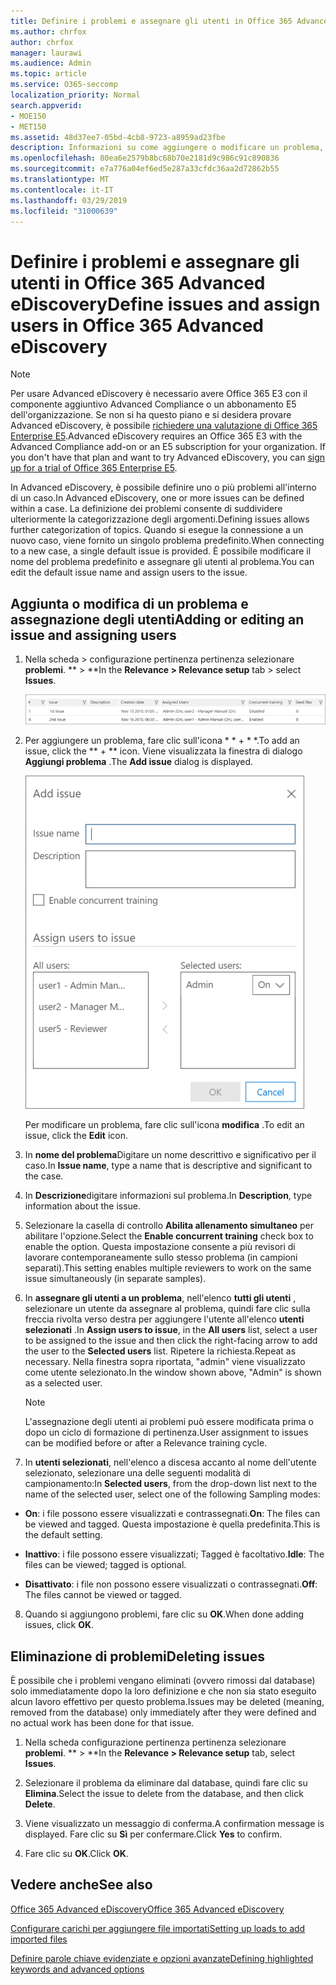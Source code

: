 ```yaml
---
title: Definire i problemi e assegnare gli utenti in Office 365 Advanced eDiscovery
ms.author: chrfox
author: chrfox
manager: laurawi
ms.audience: Admin
ms.topic: article
ms.service: O365-seccomp
localization_priority: Normal
search.appverid:
- MOE150
- MET150
ms.assetid: 48d37ee7-05bd-4cb8-9723-a8959ad23fbe
description: Informazioni su come aggiungere o modificare un problema, incluso l'assegnazione degli utenti, o eliminare un problema relativo a un caso di eDiscovery in Office 365 Advanced eDiscovery.
ms.openlocfilehash: 80ea6e2579b8bc68b70e2181d9c986c91c890836
ms.sourcegitcommit: e7a776a04ef6ed5e287a33cfdc36aa2d72862b55
ms.translationtype: MT
ms.contentlocale: it-IT
ms.lasthandoff: 03/29/2019
ms.locfileid: "31000639"
---
```

# <a name="define-issues-and-assign-users-in-office-365-advanced-ediscovery"></a><span data-ttu-id="1a5bd-103">Definire i problemi e assegnare gli utenti in Office 365 Advanced eDiscovery</span><span class="sxs-lookup"><span data-stu-id="1a5bd-103">Define issues and assign users in Office 365 Advanced eDiscovery</span></span>

> [!NOTE]
> <span data-ttu-id="1a5bd-p101">Per usare Advanced eDiscovery è necessario avere Office 365 E3 con il componente aggiuntivo Advanced Compliance o un abbonamento E5 dell'organizzazione. Se non si ha questo piano e si desidera provare Advanced eDiscovery, è possibile [richiedere una valutazione di Office 365 Enterprise E5](https://go.microsoft.com/fwlink/p/?LinkID=698279).</span><span class="sxs-lookup"><span data-stu-id="1a5bd-p101">Advanced eDiscovery requires an Office 365 E3 with the Advanced Compliance add-on or an E5 subscription for your organization. If you don't have that plan and want to try Advanced eDiscovery, you can [sign up for a trial of Office 365 Enterprise E5](https://go.microsoft.com/fwlink/p/?LinkID=698279).</span></span> 
  
<span data-ttu-id="1a5bd-106">In Advanced eDiscovery, è possibile definire uno o più problemi all'interno di un caso.</span><span class="sxs-lookup"><span data-stu-id="1a5bd-106">In Advanced eDiscovery, one or more issues can be defined within a case.</span></span> <span data-ttu-id="1a5bd-107">La definizione dei problemi consente di suddividere ulteriormente la categorizzazione degli argomenti.</span><span class="sxs-lookup"><span data-stu-id="1a5bd-107">Defining issues allows further categorization of topics.</span></span> <span data-ttu-id="1a5bd-108">Quando si esegue la connessione a un nuovo caso, viene fornito un singolo problema predefinito.</span><span class="sxs-lookup"><span data-stu-id="1a5bd-108">When connecting to a new case, a single default issue is provided.</span></span> <span data-ttu-id="1a5bd-109">È possibile modificare il nome del problema predefinito e assegnare gli utenti al problema.</span><span class="sxs-lookup"><span data-stu-id="1a5bd-109">You can edit the default issue name and assign users to the issue.</span></span> 
  
## <a name="adding-or-editing-an-issue-and-assigning-users"></a><span data-ttu-id="1a5bd-110">Aggiunta o modifica di un problema e assegnazione degli utenti</span><span class="sxs-lookup"><span data-stu-id="1a5bd-110">Adding or editing an issue and assigning users</span></span>

1. <span data-ttu-id="1a5bd-111">Nella scheda \> configurazione pertinenza pertinenza selezionare **problemi**. \*\* \> \*\*</span><span class="sxs-lookup"><span data-stu-id="1a5bd-111">In the **Relevance \> Relevance setup** tab \> select **Issues**.</span></span>
    
    ![Problemi relativi alla configurazione di pertinenza](media/dfd8f9ef-b167-4ed9-980e-00ae98a97169.png)
  
2. <span data-ttu-id="1a5bd-113">Per aggiungere un problema, fare clic sull'icona \* \* + \* \*.</span><span class="sxs-lookup"><span data-stu-id="1a5bd-113">To add an issue, click the \*\* + \*\* icon.</span></span> <span data-ttu-id="1a5bd-114">Viene visualizzata la finestra di dialogo **Aggiungi problema** .</span><span class="sxs-lookup"><span data-stu-id="1a5bd-114">The **Add issue** dialog is displayed.</span></span> 
    
    ![Problema relativo all'aggiunta della configurazione di pertinenza](media/c8e94982-139a-472a-b85d-282f2d742046.png)
  
    <span data-ttu-id="1a5bd-116">Per modificare un problema, fare clic sull'icona **modifica** .</span><span class="sxs-lookup"><span data-stu-id="1a5bd-116">To edit an issue, click the **Edit** icon.</span></span> 
    
3. <span data-ttu-id="1a5bd-117">In **nome del problema**Digitare un nome descrittivo e significativo per il caso.</span><span class="sxs-lookup"><span data-stu-id="1a5bd-117">In **Issue name**, type a name that is descriptive and significant to the case.</span></span> 
    
4. <span data-ttu-id="1a5bd-118">In **Descrizione**digitare informazioni sul problema.</span><span class="sxs-lookup"><span data-stu-id="1a5bd-118">In **Description**, type information about the issue.</span></span>
    
5. <span data-ttu-id="1a5bd-119">Selezionare la casella di controllo **Abilita allenamento simultaneo** per abilitare l'opzione.</span><span class="sxs-lookup"><span data-stu-id="1a5bd-119">Select the **Enable concurrent training** check box to enable the option.</span></span> <span data-ttu-id="1a5bd-120">Questa impostazione consente a più revisori di lavorare contemporaneamente sullo stesso problema (in campioni separati).</span><span class="sxs-lookup"><span data-stu-id="1a5bd-120">This setting enables multiple reviewers to work on the same issue simultaneously (in separate samples).</span></span> 
    
6. <span data-ttu-id="1a5bd-121">In **assegnare gli utenti a un problema**, nell'elenco **tutti gli utenti** , selezionare un utente da assegnare al problema, quindi fare clic sulla freccia rivolta verso destra per aggiungere l'utente all'elenco **utenti selezionati** .</span><span class="sxs-lookup"><span data-stu-id="1a5bd-121">In **Assign users to issue**, in the **All users** list, select a user to be assigned to the issue and then click the right-facing arrow to add the user to the **Selected users** list.</span></span> <span data-ttu-id="1a5bd-122">Ripetere la richiesta.</span><span class="sxs-lookup"><span data-stu-id="1a5bd-122">Repeat as necessary.</span></span> <span data-ttu-id="1a5bd-123">Nella finestra sopra riportata, "admin" viene visualizzato come utente selezionato.</span><span class="sxs-lookup"><span data-stu-id="1a5bd-123">In the window shown above, "Admin" is shown as a selected user.</span></span> 
    
    > [!NOTE]
    > <span data-ttu-id="1a5bd-124">L'assegnazione degli utenti ai problemi può essere modificata prima o dopo un ciclo di formazione di pertinenza.</span><span class="sxs-lookup"><span data-stu-id="1a5bd-124">User assignment to issues can be modified before or after a Relevance training cycle.</span></span> 
  
7. <span data-ttu-id="1a5bd-125">In **utenti selezionati**, nell'elenco a discesa accanto al nome dell'utente selezionato, selezionare una delle seguenti modalità di campionamento:</span><span class="sxs-lookup"><span data-stu-id="1a5bd-125">In **Selected users**, from the drop-down list next to the name of the selected user, select one of the following Sampling modes:</span></span> 
    
  - <span data-ttu-id="1a5bd-126">**On**: i file possono essere visualizzati e contrassegnati.</span><span class="sxs-lookup"><span data-stu-id="1a5bd-126">**On**: The files can be viewed and tagged.</span></span> <span data-ttu-id="1a5bd-127">Questa impostazione è quella predefinita.</span><span class="sxs-lookup"><span data-stu-id="1a5bd-127">This is the default setting.</span></span>
    
  - <span data-ttu-id="1a5bd-128">**Inattivo**: i file possono essere visualizzati; Tagged è facoltativo.</span><span class="sxs-lookup"><span data-stu-id="1a5bd-128">**Idle**: The files can be viewed; tagged is optional.</span></span>
    
  - <span data-ttu-id="1a5bd-129">**Disattivato**: i file non possono essere visualizzati o contrassegnati.</span><span class="sxs-lookup"><span data-stu-id="1a5bd-129">**Off**: The files cannot be viewed or tagged.</span></span>
    
8. <span data-ttu-id="1a5bd-130">Quando si aggiungono problemi, fare clic su **OK**.</span><span class="sxs-lookup"><span data-stu-id="1a5bd-130">When done adding issues, click **OK**.</span></span>
    
## <a name="deleting-issues"></a><span data-ttu-id="1a5bd-131">Eliminazione di problemi</span><span class="sxs-lookup"><span data-stu-id="1a5bd-131">Deleting issues</span></span>

<span data-ttu-id="1a5bd-132">È possibile che i problemi vengano eliminati (ovvero rimossi dal database) solo immediatamente dopo la loro definizione e che non sia stato eseguito alcun lavoro effettivo per questo problema.</span><span class="sxs-lookup"><span data-stu-id="1a5bd-132">Issues may be deleted (meaning, removed from the database) only immediately after they were defined and no actual work has been done for that issue.</span></span> 
  
1. <span data-ttu-id="1a5bd-133">Nella scheda configurazione pertinenza pertinenza selezionare **problemi**. \*\* \> \*\*</span><span class="sxs-lookup"><span data-stu-id="1a5bd-133">In the **Relevance \> Relevance setup** tab, select **Issues**.</span></span>
    
2. <span data-ttu-id="1a5bd-134">Selezionare il problema da eliminare dal database, quindi fare clic su **Elimina**.</span><span class="sxs-lookup"><span data-stu-id="1a5bd-134">Select the issue to delete from the database, and then click **Delete**.</span></span>
    
3. <span data-ttu-id="1a5bd-135">Viene visualizzato un messaggio di conferma.</span><span class="sxs-lookup"><span data-stu-id="1a5bd-135">A confirmation message is displayed.</span></span> <span data-ttu-id="1a5bd-136">Fare clic su **Sì** per confermare.</span><span class="sxs-lookup"><span data-stu-id="1a5bd-136">Click **Yes** to confirm.</span></span> 
    
4. <span data-ttu-id="1a5bd-137">Fare clic su **OK**.</span><span class="sxs-lookup"><span data-stu-id="1a5bd-137">Click **OK**.</span></span>
    
## <a name="see-also"></a><span data-ttu-id="1a5bd-138">Vedere anche</span><span class="sxs-lookup"><span data-stu-id="1a5bd-138">See also</span></span>

[<span data-ttu-id="1a5bd-139">Office 365 Advanced eDiscovery</span><span class="sxs-lookup"><span data-stu-id="1a5bd-139">Office 365 Advanced eDiscovery</span></span>](office-365-advanced-ediscovery.md)
  
[<span data-ttu-id="1a5bd-140">Configurare carichi per aggiungere file importati</span><span class="sxs-lookup"><span data-stu-id="1a5bd-140">Setting up loads to add imported files</span></span>](set-up-loads-to-add-imported-files.md)
  
[<span data-ttu-id="1a5bd-141">Definire parole chiave evidenziate e opzioni avanzate</span><span class="sxs-lookup"><span data-stu-id="1a5bd-141">Defining highlighted keywords and advanced options</span></span>](define-highlighted-keywords-and-advanced-options.md)

